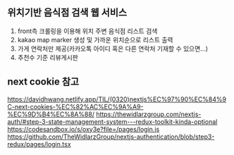 ## 위치기반 음식점 검색 웹 서비스
1. front측 크롤링을 이용해 위치 주변 음식점 리스트 검색
2. kakao map marker 생성 및 가까운 위치순으로 리스트 출력
3. 가게 연락처만 제공(카카오톡 아이디 혹은 다른 연락처 기재할 수 있으면...)
4. 추천수 기준 리뷰게시판

## next cookie 참고
https://davidhwang.netlify.app/TIL/(0320)nextjs%EC%97%90%EC%84%9C-next-cookies-%EC%82%AC%EC%9A%A9-%EC%9D%B4%EC%8A%88/
https://thewidlarzgroup.com/nextjs-auth/#step-3-state-management-system---redux-toolkit-kinda-optional
https://codesandbox.io/s/oxy3e?file=/pages/login.js
https://github.com/TheWidlarzGroup/nextjs-authentication/blob/step3-redux/pages/login.tsx
